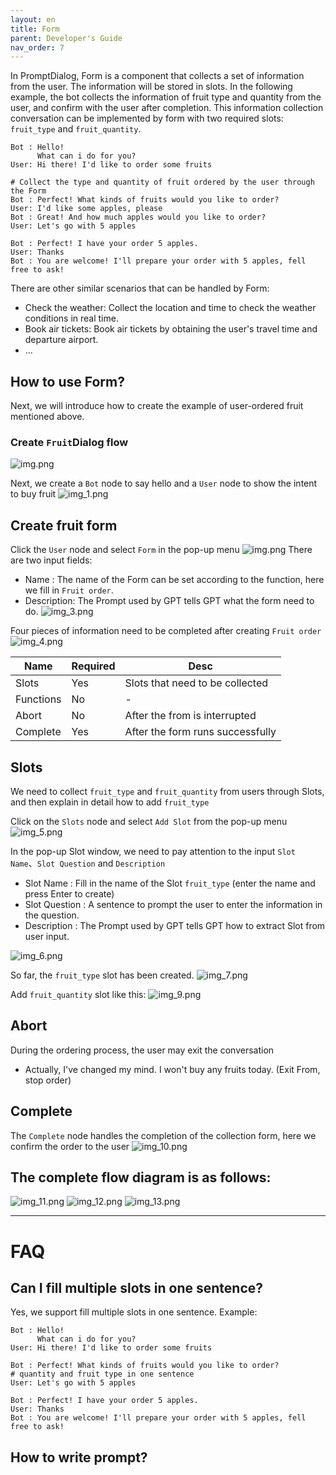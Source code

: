 ```yaml
---
layout: en
title: Form
parent: Developer's Guide
nav_order: 7
---
```

In PromptDialog, Form is a component that collects a set of information from the user. The information will be stored in slots. In the following example, the bot collects the information of fruit type and quantity from the user, and confirm with the user after completion. This information collection conversation can be implemented by form with two required slots: `fruit_type` and `fruit_quantity`. 

```text
Bot : Hello!
      What can i do for you?
User: Hi there! I'd like to order some fruits

# Collect the type and quantity of fruit ordered by the user through the Form
Bot : Perfect! What kinds of fruits would you like to order?
User: I'd like some apples, please
Bot : Great! And how much apples would you like to order?
User: Let's go with 5 apples

Bot : Perfect! I have your order 5 apples.
User: Thanks
Bot : You are welcome! I'll prepare your order with 5 apples, fell free to ask!
```
There are other similar scenarios that can be handled by Form:
- Check the weather: Collect the location and time to check the weather conditions in real time.
- Book air tickets: Book air tickets by obtaining the user's travel time and departure airport.
- ...


## How to use Form?
Next, we will introduce how to create the example of user-ordered fruit mentioned above.

### Create `Fruit`Dialog flow
![img.png](/assets/images/form_fruit_create_flow.jpg)

Next, we create a `Bot` node to say hello and a `User` node to show the intent to buy fruit
![img_1.png](/assets/images/tutorial/form/form_fruit_create_flow-1.png)

## Create fruit form
Click the `User` node and select `Form` in the pop-up menu
![img.png](/assets/images/tutorial/form/form_fruit_create_flow-2.png)
There are two input fields:
- Name       : The name of the Form can be set according to the function, here we fill in `Fruit order`.
- Description: The Prompt used by GPT tells GPT what the form need to do.
![img_3.png](/assets/images/tutorial/form/form_fruit_create_flow-3.png)

Four pieces of information need to be completed after creating `Fruit order`
![img_4.png](/assets/images/tutorial/form/form_fruit_create_flow-4.png)

|  Name        | Required | Desc                                                   |
|--------------|----------|--------------------------------------------------------|
| Slots        |    Yes   | Slots that need to be collected                        |
| Functions   |    No    | - |
| Abort      |    No    | After the from is interrupted  |
| Complete      |    Yes   | After the form runs successfully                       |
  
## Slots
We need to collect `fruit_type` and `fruit_quantity` from users through Slots, and then explain in detail how to add `fruit_type`

Click on the `Slots` node and select `Add Slot` from the pop-up menu
![img_5.png](/assets/images/tutorial/form/form_fruit_create_flow-5.png)

In the pop-up Slot window, we need to pay attention to the input `Slot Name`、`Slot Question` and `Description`
- Slot Name     : Fill in the name of the Slot `fruit_type` (enter the name and press Enter to create)
- Slot Question : A sentence to prompt the user to enter the information in the question.
- Description   : The Prompt used by GPT tells GPT how to extract Slot from user input.

![img_6.png](/assets/images/tutorial/form/form_fruit_create_flow-6.png)

So far, the `fruit_type` slot has been created.
![img_7.png](/assets/images/tutorial/form/form_fruit_create_flow-7.png)

Add `fruit_quantity` slot like this:
![img_9.png](/assets/images/tutorial/form/form_fruit_create_flow-8.png)

## Abort
During the ordering process, the user may exit the conversation
- Actually, I've changed my mind. I won't buy any fruits today. (Exit From, stop order)

## Complete
The `Complete` node handles the completion of the collection form, here we confirm the order to the user
![img_10.png](/assets/images/tutorial/form/form_fruit_create_flow-9.png)

## The complete flow diagram is as follows:
![img_11.png](/assets/images/tutorial/form/form_fruit_create_flow-10.png)
![img_12.png](/assets/images/tutorial/form/form_fruit_create_flow-11.png)
![img_13.png](/assets/images/tutorial/form/form_fruit_create_flow-12.png)

---

# FAQ

## Can I fill multiple slots in one sentence?
Yes, we support fill multiple slots in one sentence.
Example: 
```text
Bot : Hello!
      What can i do for you?
User: Hi there! I'd like to order some fruits

Bot : Perfect! What kinds of fruits would you like to order?
# quantity and fruit type in one sentence
User: Let's go with 5 apples

Bot : Perfect! I have your order 5 apples.
User: Thanks
Bot : You are welcome! I'll prepare your order with 5 apples, fell free to ask!
```

## How to write prompt?